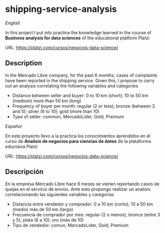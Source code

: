# shipping-service-analysis

_English_ 

In this project I put into practice the knowledge
learned in the course of **Business analysis for data sciences** of the educational platform Platzi

URL: https://platzi.com/cursos/negocios-data-science/

## Description
In the Mercado Libre company, for the past 6 months, cases of complaints have been reported in the shipping service. Given this, I propose to carry out an analysis correlating the following variables and categories

- Distance between seller and buyer: 0 to 10 km (short); 10 to 50 km (medium) more than 50 km (long)
- Frequency of buyer per month: regular (2 or less); bronze (between 3 and 5); silver (6 to 10); gold (more than 10)
- Type of seller: common, MercadoLíder, Gold, Premium

_Español_

En este proyecto llevo a la practica los conocimientos
aprendidos en el curso de **Analisis de negocios para ciencias de datos** de la plataforma eductaiva Platzi

URL: https://platzi.com/cursos/negocios-data-science/

## Descripción
En la empresa Mercado Libre hace 6 meses se vienen reportando casos de quejas en el servicio de envíos. Ante esto propongo realizar un analisis correlacionando las siguientes variables y caregorías

- Distancia entre vendedor y comprador: 0 a 10 km (corto); 10 a 50 km (medio) más de 50 km (largo)
- Frecuencia de comprador por mes: regular (2 o menos); bronce (entre 3 y 5); plata (6 a 10); oro (más de 10)
- Tipo de vendedor: comun, MercadoLider, Gold, Premium


